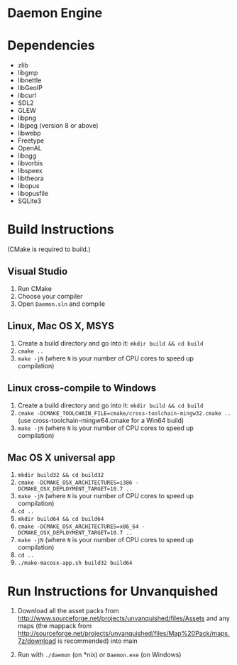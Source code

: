 Daemon Engine
=============


Dependencies
============

  * zlib
  * libgmp
  * libnettle
  * libGeoIP
  * libcurl
  * SDL2
  * GLEW
  * libpng
  * libjpeg (version 8 or above)
  * libwebp
  * Freetype
  * OpenAL
  * libogg
  * libvorbis
  * libspeex
  * libtheora
  * libopus
  * libopusfile
  * SQLite3


Build Instructions
==================

(CMake is required to build.)

Visual Studio
-------------

  1. Run CMake
  2. Choose your compiler
  3. Open `Daemon.sln` and compile


Linux, Mac OS X, MSYS
---------------------

  1. Create a build directory and go into it: `mkdir build && cd build`
  2. `cmake ..`
  3. `make -jN` (where `N` is your number of CPU cores to speed up compilation)


Linux cross-compile to Windows
------------------------------

  1. Create a build directory and go into it: `mkdir build && cd build`
  2. `cmake -DCMAKE_TOOLCHAIN_FILE=cmake/cross-toolchain-mingw32.cmake ..` (use cross-toolchain-mingw64.cmake for a Win64 build)
  3. `make -jN` (where `N` is your number of CPU cores to speed up compilation)


Mac OS X universal app
----------------------

  1. `mkdir build32 && cd build32`
  2. `cmake -DCMAKE_OSX_ARCHITECTURES=i386 -DCMAKE_OSX_DEPLOYMENT_TARGET=10.7 ..`
  3. `make -jN` (where `N` is your number of CPU cores to speed up compilation)
  4. `cd ..`
  5. `mkdir build64 && cd build64`
  6. `cmake -DCMAKE_OSX_ARCHITECTURES=x86_64 -DCMAKE_OSX_DEPLOYMENT_TARGET=10.7 ..`
  7. `make -jN` (where `N` is your number of CPU cores to speed up compilation)
  8. `cd ..`
  9. `./make-macosx-app.sh build32 build64`



Run Instructions for Unvanquished
=================================

  1. Download all the asset packs from
     http://www.sourceforge.net/projects/unvanquished/files/Assets and any maps (the mappack from
     http://sourceforge.net/projects/unvanquished/files/Map%20Pack/maps.7z/download
     is recommended) into main

  2. Run with `./daemon` (on \*nix) or `Daemon.exe` (on Windows)

